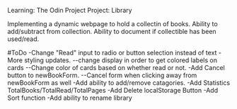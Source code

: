 Learning: The Odin Project
Project: Library

Implementing a dynamic webpage to hold a collectin of books. Ability to add/subtract from collection. Ability to document if collectible has been used/read.

#ToDo 
-Change "Read" input to radio or button selection instead of text
-More styling updates.
--change display in order to get colored labels on cards
--Change color of cards based on whether read or not.
-Add Cancel button to newBookForm.
--Cancel form when clicking away from newBookForm as well
-Add ability to add/remove catagories.
-Add Statistics TotalBooks/TotalRead/TotalPages
-Add Delete localStorage Button
-Add Sort function
-Add ability to rename library